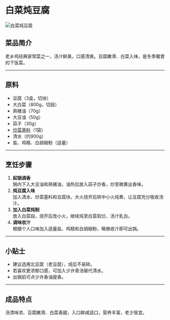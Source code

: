 # 白菜炖豆腐

![白菜炖豆腐](../images/白菜炖豆腐.jpg)

## 菜品简介
老乡鸡经典家常菜之一，汤汁鲜美，口感清爽。豆腐嫩滑、白菜入味，是冬季暖胃的下饭菜。

---

## 原料
- 豆腐（3盒，切块）
- 大白菜（800g，切段）
- 熟猪油（70g）
- 大豆油（50g）
- 蒜子（30g）
- [炒菜基料](/配料/炒菜基料.md)（1袋）
- 清水（约900g）
- 盐、鸡精、白胡椒粉（适量）

---

## 烹饪步骤
1. **起锅调香**  
   锅内下入大豆油和熟猪油，油热后放入蒜子炒香，炒至微黄出香味。
2. **炖豆腐入味**  
   加入清水、炒菜基料和豆腐块，大火烧开后转中小火炖煮，让豆腐充分吸收汤汁。
3. **加入白菜炖制**  
   放入白菜段，烧开后改小火，继续炖至白菜软烂、汤汁乳白。
4. **调味收汁**  
   根据个人口味加入适量盐、鸡精和白胡椒粉，略微收汁即可出锅。

---

## 小贴士
- 建议选用北豆腐（老豆腐），炖后不易碎。  
- 若喜欢更浓郁口感，可加入少许骨汤替代清水。  
- 出锅前可点少许香油提香。

---

## 成品特点
汤清味浓、豆腐嫩滑、白菜香甜，入口鲜咸适口，营养丰富，老少皆宜。
